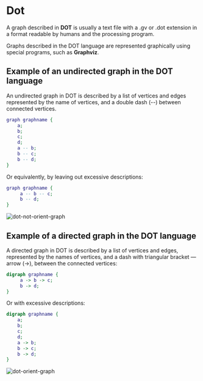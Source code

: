 # Dot 

A graph described in **DOT** is usually a text file with a .gv or .dot extension in a format readable by humans and the processing program.

Graphs described in the DOT language are represented graphically using special programs, such as **Graphviz**.

## Example of an undirected graph in the DOT language

An undirected graph in DOT is described by a list of vertices and edges represented by the name of vertices, and a double dash (--) between connected vertices.

```dot
graph graphname {
    a;
    b;
    c;
    d;
    a -- b;
    b -- c;
    b -- d;
}
```

Or equivalently, by leaving out excessive descriptions:

```dot
graph graphname {
     a -- b -- c;
     b -- d;
}
```

![dot-not-orient-graph](../misc/images/dot-not-orient-graph.png)

## Example of a directed graph in the DOT language

A directed graph in DOT is described by a list of vertices and edges, represented by the names of vertices, and a dash with triangular bracket — arrow (->), between the connected vertices:

```dot
digraph graphname {
     a -> b -> c;
     b -> d;
}
```

Or with excessive descriptions:

```dot
digraph graphname {
    a;
    b;
    c;
    d;
    a -> b;
    b -> c;
    b -> d;
}
```

![dot-orient-graph](../misc/images/dot-orient-graph.png)
